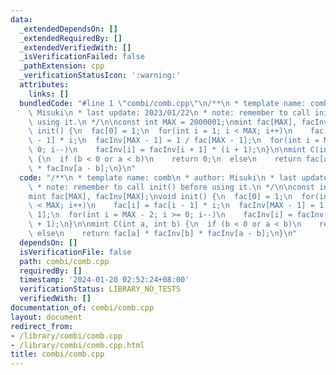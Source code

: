 ```yaml
---
data:
  _extendedDependsOn: []
  _extendedRequiredBy: []
  _extendedVerifiedWith: []
  _isVerificationFailed: false
  _pathExtension: cpp
  _verificationStatusIcon: ':warning:'
  attributes:
    links: []
  bundledCode: "#line 1 \"combi/comb.cpp\"\n/**\n * template name: comb\n * author:\
    \ Misuki\n * last update: 2023/01/22\n * note: remember to call init() before\
    \ using it.\n */\n\nconst int MAX = 2000001;\nmint fac[MAX], facInv[MAX];\nvoid\
    \ init() {\n  fac[0] = 1;\n  for(int i = 1; i < MAX; i++)\n    fac[i] = fac[i\
    \ - 1] * i;\n  facInv[MAX - 1] = 1 / fac[MAX - 1];\n  for(int i = MAX - 2; i >=\
    \ 0; i--)\n    facInv[i] = facInv[i + 1] * (i + 1);\n}\n\nmint C(int a, int b)\
    \ {\n  if (b < 0 or a < b)\n    return 0;\n  else\n    return fac[a] * facInv[b]\
    \ * facInv[a - b];\n}\n"
  code: "/**\n * template name: comb\n * author: Misuki\n * last update: 2023/01/22\n\
    \ * note: remember to call init() before using it.\n */\n\nconst int MAX = 2000001;\n\
    mint fac[MAX], facInv[MAX];\nvoid init() {\n  fac[0] = 1;\n  for(int i = 1; i\
    \ < MAX; i++)\n    fac[i] = fac[i - 1] * i;\n  facInv[MAX - 1] = 1 / fac[MAX -\
    \ 1];\n  for(int i = MAX - 2; i >= 0; i--)\n    facInv[i] = facInv[i + 1] * (i\
    \ + 1);\n}\n\nmint C(int a, int b) {\n  if (b < 0 or a < b)\n    return 0;\n \
    \ else\n    return fac[a] * facInv[b] * facInv[a - b];\n}\n"
  dependsOn: []
  isVerificationFile: false
  path: combi/comb.cpp
  requiredBy: []
  timestamp: '2024-01-20 02:52:24+08:00'
  verificationStatus: LIBRARY_NO_TESTS
  verifiedWith: []
documentation_of: combi/comb.cpp
layout: document
redirect_from:
- /library/combi/comb.cpp
- /library/combi/comb.cpp.html
title: combi/comb.cpp
---
```

